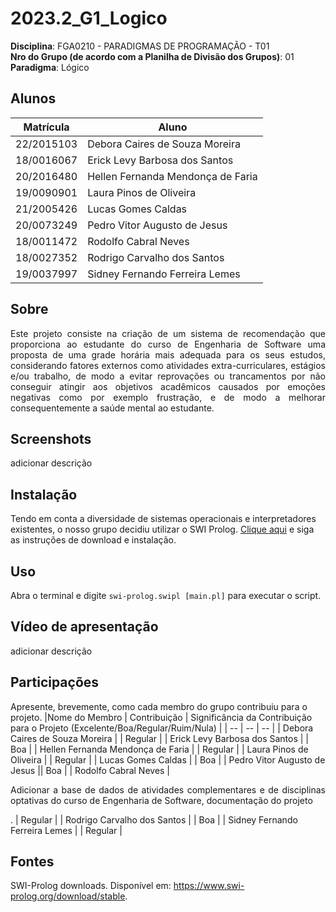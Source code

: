 # 2023.2_G1_Logico

**Disciplina**: FGA0210 - PARADIGMAS DE PROGRAMAÇÃO - T01 <br>
**Nro do Grupo (de acordo com a Planilha de Divisão dos Grupos)**: 01<br>
**Paradigma**: Lógico<br>

## Alunos
|Matrícula | Aluno |
| -- | -- |
| 22/2015103  |  Debora Caires de Souza Moreira |
| 18/0016067  |  Erick Levy Barbosa dos Santos |
| 20/2016480  |  Hellen Fernanda Mendonça de Faria |
| 19/0090901  |  Laura Pinos de Oliveira |
| 21/2005426  |  Lucas Gomes Caldas |
| 20/0073249  |  Pedro Vitor Augusto de Jesus |
| 18/0011472  |  Rodolfo Cabral Neves |
| 18/0027352  |  Rodrigo Carvalho dos Santos |
| 19/0037997  |  Sidney Fernando Ferreira Lemes |


## Sobre 
<p align='justify'>
Este projeto consiste na criação de um sistema de recomendação que proporciona ao estudante do curso de Engenharia de Software uma proposta de uma grade horária mais adequada para os seus estudos, considerando fatores externos como atividades extra-curriculares, estágios e/ou trabalho, de modo a evitar reprovações ou trancamentos por não conseguir atingir aos objetivos acadêmicos causados por emoções negativas como  por exemplo frustração, e de modo a melhorar consequentemente a saúde mental ao estudante.</p> 


## Screenshots
adicionar descrição

## Instalação 

Tendo em conta a diversidade de sistemas operacionais e interpretadores existentes, o nosso grupo decidiu utilizar o SWI Prolog. [Clique aqui](https://www.swi-prolog.org/download/stable) e siga as instruções de download e instalação.

## Uso 
Abra o terminal e digite ```swi-prolog.swipl [main.pl]``` para executar o script.


## Vídeo de apresentação
adicionar descrição


## Participações
Apresente, brevemente, como cada membro do grupo contribuiu para o projeto.
|Nome do Membro | Contribuição | Significância da Contribuição para o Projeto (Excelente/Boa/Regular/Ruim/Nula) |
| -- | -- | -- |
| Debora Caires de Souza Moreira    |  | Regular |
| Erick Levy Barbosa dos Santos     | | Boa |
| Hellen Fernanda Mendonça de Faria |  | Regular |
| Laura Pinos de Oliveira           |  | Regular |
| Lucas Gomes Caldas                 |  | Boa |
| Pedro Vitor Augusto de Jesus      || Boa |
| Rodolfo Cabral Neves              | <p align='justify'>Adicionar a base de dados de atividades complementares e de disciplinas optativas do curso de Engenharia de Software, documentação do projeto</p>.  | Regular |
| Rodrigo Carvalho dos Santos       | | Boa |
| Sidney Fernando Ferreira Lemes    |  | Regular |

## Fontes

SWI-Prolog downloads. Disponível em: <https://www.swi-prolog.org/download/stable>.

‌
